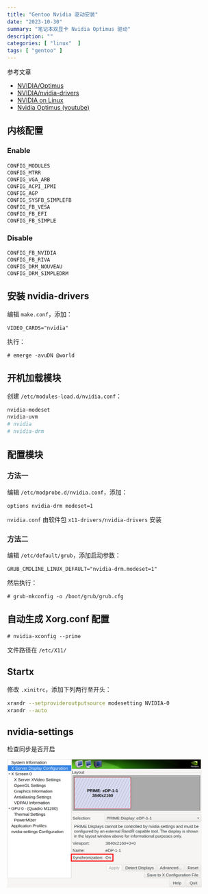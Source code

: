 ```yaml
---
title: "Gentoo Nvidia 驱动安装"
date: "2023-10-30"
summary: "笔记本双显卡 Nvidia Optimus 驱动"
description: ""
categories: [ "linux"  ]
tags: [ "gentoo" ]
---
```


参考文章
- [NVIDIA/Optimus](https://wiki.gentoo.org/wiki/NVIDIA/Optimus)
- [NVIDIA/nvidia-drivers](https://wiki.gentoo.org/wiki/NVIDIA/nvidia-drivers)
- [NVIDIA on Linux](https://comfy.guide/client/nvidia/)
- [Nvidia Optimus (youtube)](https://www.youtube.com/watch?v=Pn2iUgW3l6w)

## 内核配置

### Enable

```text
CONFIG_MODULES
CONFIG_MTRR
CONFIG_VGA_ARB
CONFIG_ACPI_IPMI
CONFIG_AGP
CONFIG_SYSFB_SIMPLEFB
CONFIG_FB_VESA
CONFIG_FB_EFI
CONFIG_FB_SIMPLE
```

### Disable

```text 
CONFIG_FB_NVIDIA
CONFIG_FB_RIVA
CONFIG_DRM_NOUVEAU
CONFIG_DRM_SIMPLEDRM
```

## 安装 nvidia-drivers

编辑 `make.conf`，添加：

```
VIDEO_CARDS="nvidia"
```

执行：

```bash-session
# emerge -avuDN @world
```

## 开机加载模块

创建 `/etc/modules-load.d/nvidia.conf`：

```bash
nvidia-modeset
nvidia-uvm
# nvidia
# nvidia-drm
```

## 配置模块

### 方法一

编辑 `/etc/modprobe.d/nvidia.conf`，添加：

```
options nvidia-drm modeset=1
```

`nvidia.conf` 由软件包 `x11-drivers/nvidia-drivers` 安装


### 方法二

编辑 `/etc/default/grub`，添加启动参数：

```
GRUB_CMDLINE_LINUX_DEFAULT="nvidia-drm.modeset=1"
```

然后执行：

```bash-session
# grub-mkconfig -o /boot/grub/grub.cfg
```

## 自动生成 Xorg.conf 配置

```bash-session
# nvidia-xconfig --prime
```

文件路径在 `/etc/X11/`

## Startx

修改 `.xinitrc`，添加下列两行至开头：

```bash
xrandr --setprovideroutputsource modesetting NVIDIA-0
xrandr --auto
```

## nvidia-settings

检查同步是否开启

<div align="left">
    <img src="1.png" style="max-height:300px"></img>
</div>
